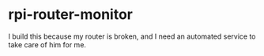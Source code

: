 # rpi-router-monitor

I build this because my router is broken, and I need an automated service to take care of him for me.